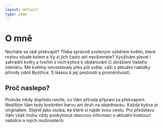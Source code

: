 ```yaml
---
layout: default
type: page
---
```


# O mně

Necháte se rádi překvapit? Třeba správně zvoleným výběrem květin, které rostou všude kolem a Vy si jich často ani nevšimnete? Využívám plevel i zahradní květy
a tvořím z nich kytice k obdarování či zkrášlení Vašeho interiéru. Mé květiny necestovaly přes půl světa, váži z aktuální nabídky přírody údolí Bystřice.
S láskou k její pestrosti a proměnlivosti.

## Proč naslepo?

Protože nikdy dopředu nevíte, co Vám příroda připraví za překvapení. Neslíbím Vám tedy konkrétní barvu ani druh na objednávku. Každá kytice je originálem. Stejně jako osoba, ke které si najde svou cestu. Pro představu Vám však mohu vždy poskytnout obecnou informaci o aktuální kvetoucí nabídce a mých možnostech.
